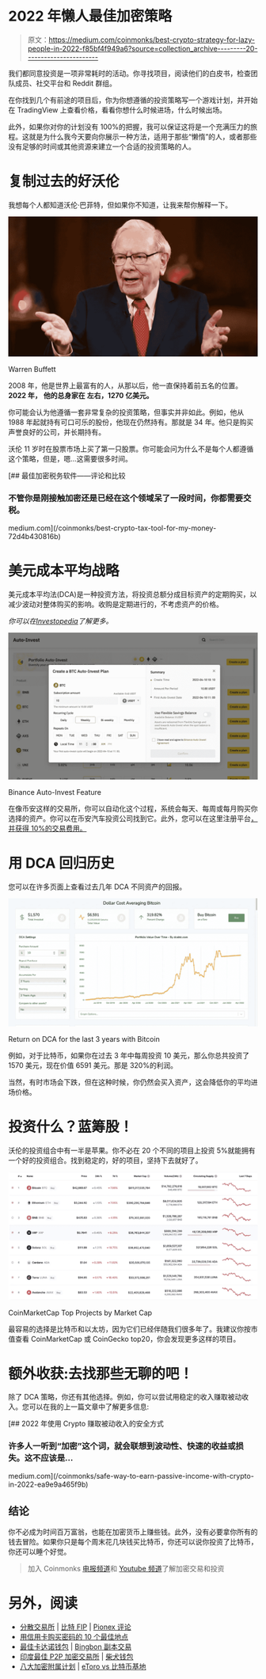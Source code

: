 # 2022 年懒人最佳加密策略

> 原文：<https://medium.com/coinmonks/best-crypto-strategy-for-lazy-people-in-2022-f85bf4f949a6?source=collection_archive---------20----------------------->

我们都同意投资是一项非常耗时的活动。你寻找项目，阅读他们的白皮书，检查团队成员、社交平台和 Reddit 群组。

在你找到几个有前途的项目后，你为你想遵循的投资策略写一个游戏计划，并开始在 TradingView 上查看价格，看看你想什么时候进场，什么时候出场。

此外，如果你对你的计划没有 100%的把握，我可以保证这将是一个充满压力的旅程。这就是为什么我今天要向你展示一种方法，适用于那些“懒惰”的人，或者那些没有足够的时间或其他资源来建立一个合适的投资策略的人。

# 复制过去的好沃伦

我想每个人都知道沃伦·巴菲特，但如果你不知道，让我来帮你解释一下。

![](img/72fffef33b573a0132ac0cc7cb56bd71.png)

Warren Buffett

2008 年，他是世界上最富有的人，从那以后，他一直保持着前五名的位置。**2022 年，** **他的总身家在** **左右，1270 亿美元。**

你可能会认为他遵循一套非常复杂的投资策略，但事实并非如此。例如，他从 1988 年起就持有可口可乐的股份，他现在仍然持有。那就是 34 年。他只是购买声誉良好的公司，并长期持有。

沃伦 11 岁时在股票市场上买了第一只股票。你可能会问为什么不是每个人都遵循这个策略，但是，嗯…这需要很多时间。

[](/coinmonks/best-crypto-tax-tool-for-my-money-72d4b430816b) [## 最佳加密税务软件——评论和比较

### 不管你是刚接触加密还是已经在这个领域呆了一段时间，你都需要交税。

medium.com](/coinmonks/best-crypto-tax-tool-for-my-money-72d4b430816b) 

# 美元成本平均战略

美元成本平均法(DCA)是一种投资方法，将投资总额分成目标资产的定期购买，以减少波动对整体购买的影响。收购是定期进行的，不考虑资产的价格。

*你可以在*[*Investopedia*](https://www.investopedia.com/terms/d/dollarcostaveraging.asp)*了解更多。*

![](img/9dbb00dfce507292b36842f38e27680c.png)

Binance Auto-Invest Feature

在像币安这样的交易所，你可以自动化这个过程，系统会每天、每周或每月购买你选择的资产。你可以在币安汽车投资公司找到它。此外，您可以在这里注册平台[，并获得 10%的交易费用。](https://accounts.binance.com/en/register?ref=NX0DCNVB)

# 用 DCA 回归历史

您可以在许多页面上查看过去几年 DCA 不同资产的回报。

![](img/a4ebf80dcbd3a2d9860832009d9121be.png)

Return on DCA for the last 3 years with Bitcoin

例如，对于比特币，如果你在过去 3 年中每周投资 10 美元，那么你总共投资了 1570 美元，现在价值 6591 美元。那是 320%的利润。

当然，有时市场会下跌，但在这种时候，你仍然会买入资产，这会降低你的平均进场价格。

# 投资什么？蓝筹股！

沃伦的投资组合中有一半是苹果。你不必在 20 个不同的项目上投资 5%就能拥有一个好的投资组合。找到稳定的，好的项目，坚持下去就好了。

![](img/ad2cf6b2d31a4f4acff4cf3f7d1eb0ac.png)

CoinMarketCap Top Projects by Market Cap

最容易的选择是比特币和以太坊，因为它们已经伴随我们很多年了。我建议你按市值查看 CoinMarketCap 或 CoinGecko top20，你会发现更多这样的项目。

# 额外收获:去找那些无聊的吧！

除了 DCA 策略，你还有其他选择。例如，你可以尝试用稳定的收入赚取被动收入。您可以在我的上一篇文章中了解更多信息:

[](/coinmonks/safe-way-to-earn-passive-income-with-crypto-in-2022-ea9e9a465f9b) [## 2022 年使用 Crypto 赚取被动收入的安全方式

### 许多人一听到“加密”这个词，就会联想到波动性、快速的收益或损失。这不应该是…

medium.com](/coinmonks/safe-way-to-earn-passive-income-with-crypto-in-2022-ea9e9a465f9b) 

## 结论

你不必成为时间百万富翁，也能在加密货币上赚些钱。此外，没有必要拿你所有的钱去冒险。如果你只是每个周末花几块钱买比特币，你还可以说你投资了比特币，你还可以睡个好觉。

> 加入 Coinmonks [电报频道](https://t.me/coincodecap)和 [Youtube 频道](https://www.youtube.com/c/coinmonks/videos)了解加密交易和投资

# 另外，阅读

*   [分散交易所](https://coincodecap.com/what-are-decentralized-exchanges) | [比特 FIP](https://coincodecap.com/bitbns-fip) | [Pionex 评论](https://coincodecap.com/pionex-review-exchange-with-crypto-trading-bot)
*   [用信用卡购买密码的 10 个最佳地点](https://coincodecap.com/buy-crypto-with-credit-card)
*   [最佳卡达诺钱包](https://coincodecap.com/best-cardano-wallets) | [Bingbon 副本交易](https://coincodecap.com/bingbon-copy-trading)
*   [印度最佳 P2P 加密交易所](https://coincodecap.com/p2p-crypto-exchanges-in-india) | [柴犬钱包](https://coincodecap.com/baby-shiba-inu-wallets)
*   [八大加密附属计划](https://coincodecap.com/crypto-affiliate-programs) | [eToro vs 比特币基地](https://coincodecap.com/etoro-vs-coinbase)